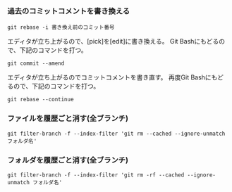 ### 過去のコミットコメントを書き換える
```git
git rebase -i 書き換え前のコミット番号
```

エディタが立ち上がるので、[pick]を[edit]に書き換える。
Git Bashにもどるので、下記のコマンドを打つ。

```git
git commit --amend
```
エディタが立ち上がるのでコミットコメントを書き直す。
再度Git Bashにもどるので、下記のコマンドを打つ。

```git
git rebase --continue
```

### ファイルを履歴ごと消す(全ブランチ)
```git
git filter-branch -f --index-filter 'git rm --cached --ignore-unmatch フォルダ名' 
```

### フォルダを履歴ごと消す(全ブランチ)
```git
git filter-branch -f --index-filter 'git rm -rf --cached --ignore-unmatch フォルダ名' 
```

